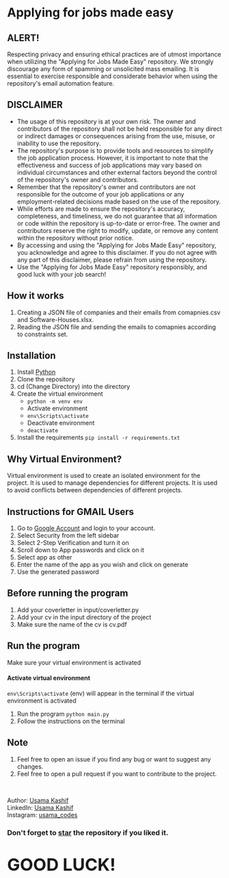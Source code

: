 # Applying for jobs made easy

## ALERT!
Respecting privacy and ensuring ethical practices are of utmost importance when utilizing the "Applying for Jobs Made Easy" repository. We strongly discourage any form of spamming or unsolicited mass emailing. It is essential to exercise responsible and considerate behavior when using the repository's email automation feature.

## DISCLAIMER
- The usage of this repository is at your own risk. The owner and contributors of the repository shall not be held responsible for any direct or indirect damages or consequences arising from the use, misuse, or inability to use the repository.
- The repository's purpose is to provide tools and resources to simplify the job application process. However, it is important to note that the effectiveness and success of job applications may vary based on individual circumstances and other external factors beyond the control of the repository's owner and contributors.
- Remember that the repository's owner and contributors are not responsible for the outcome of your job applications or any employment-related decisions made based on the use of the repository.
- While efforts are made to ensure the repository's accuracy, completeness, and timeliness, we do not guarantee that all information or code within the repository is up-to-date or error-free. The owner and contributors reserve the right to modify, update, or remove any content within the repository without prior notice.
- By accessing and using the "Applying for Jobs Made Easy" repository, you acknowledge and agree to this disclaimer. If you do not agree with any part of this disclaimer, please refrain from using the repository.
- Use the "Applying for Jobs Made Easy" repository responsibly, and good luck with your job search!

## How it works
1. Creating a JSON file of companies and their emails from comapnies.csv and Software-Houses.xlsx.
2. Reading the JSON file and sending the emails to comapnies according to constraints set.

## Installation
1. Install [Python](www.python.org)
2. Clone the repository
3. cd (Change Directory) into the directory
4. Create the virtual environment 
    - `python -m venv env`
    - Activate environment
    - `env\Scripts\activate`
    - Deactivate environment
    - `deactivate`
5. Install the requirements `pip install -r requirements.txt`

## Why Virtual Environment?
Virtual environment is used to create an isolated environment for the project. It is used to manage dependencies for different projects. It is used to avoid conflicts between dependencies of different projects.

## Instructions for GMAIL Users
1. Go to [Google Account](https://myaccount.google.com/) and login to your account.
2. Select Security from the left sidebar
3. Select 2-Step Verification and turn it on
4. Scroll down to App passwords and click on it
5. Select app as other
6. Enter the name of the app as you wish and click on generate
7. Use the generated password

## Before running the program
1. Add your coverletter in input/coverletter.py
2. Add your cv in the input directory of the project
3. Make sure the name of the cv is cv.pdf

## Run the program
Make sure your virtual environment is activated
#### Activate virtual environment
`env\Scripts\activate`
(env) will appear in the terminal if the virtual environment is activated
1. Run the program `python main.py`
2. Follow the instructions on the terminal

## Note
1. Feel free to open an issue if you find any bug or want to suggest any changes.
2. Feel free to open a pull request if you want to contribute to the project.

<br />

Author: [Usama Kashif](www.usamakashif.me) <br />
LinkedIn: [Usama Kashif](https://www.linkedin.com/in/usama-kashif/) <br/>
Instagram: [usama_codes](https://www.instagram.com/usama_kashif/) <br />

### Don't forget to [star](https://github.com/UsamaKashif/ApplyingForJobsMadeEasy) the repository if you liked it. <br />

<p style="font-size:40px; font-weight: bold">GOOD LUCK!</p>